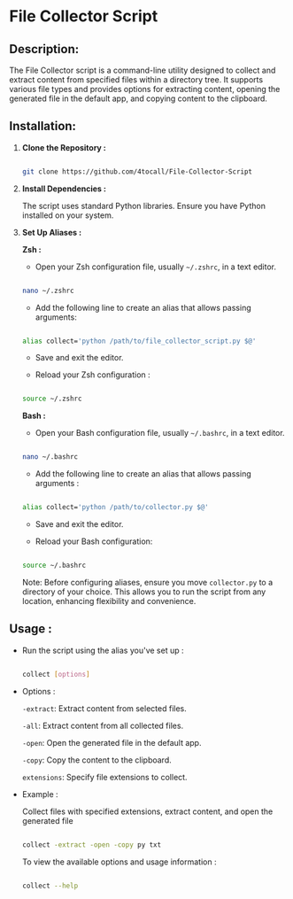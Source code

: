 
# File Collector Script

  

## Description:

  

The File Collector script is a command-line utility designed to collect and extract content from specified files within a directory tree. It supports various file types and provides options for extracting content, opening the generated file in the default app, and copying content to the clipboard.

  

## Installation:

    
  
  1.  **Clone the Repository :**
  
    
      
      ```bash
      
      git clone https://github.com/4tocall/File-Collector-Script
      
      ```
  
  3.  **Install Dependencies :**
  
      The script uses standard Python libraries. Ensure you have Python installed on your system.
  
  4.  **Set Up Aliases :**
  
      **Zsh :**
      
      - Open your Zsh configuration file, usually `~/.zshrc`, in a text editor.
      
      ```bash
      
      nano ~/.zshrc
      
      ```
      
      - Add the following line to create an alias that allows passing arguments:
      
      ```bash
      
      alias collect='python /path/to/file_collector_script.py $@'
      
      ```
      
      - Save and exit the editor.
      
      - Reload your Zsh configuration :
      
      ```bash
      
      source ~/.zshrc
      
      ```
      
      **Bash :**
      
      - Open your Bash configuration file, usually `~/.bashrc`, in a text editor.
      
      ```bash
      
      nano ~/.bashrc
      
      ```
      
      - Add the following line to create an alias that allows passing arguments :
      
      ```bash
      
      alias collect='python /path/to/collector.py $@'
      
      ```
      
      - Save and exit the editor.
      
      - Reload your Bash configuration:
      
      ```bash
      
      source ~/.bashrc
      
      ```
  
      Note: Before configuring aliases, ensure you move `collector.py` to a directory of your choice. This allows you to run the script from any location, enhancing flexibility and convenience.
    

## Usage :

  
  
- Run the script using the alias you've set up :
  
    ```bash
    
    collect [options]
    
    ```
  
- Options :
  
  `-extract`: Extract content from selected files.
    
  `-all`: Extract content from all collected files.
    
  `-open`: Open the generated file in the default app.
    
  `-copy`: Copy the content to the clipboard.
    
  `extensions`: Specify file extensions to collect.

  
- Example :

  Collect files with specified extensions, extract content, and open the generated file
  
  
  ```bash
  
  collect -extract -open -copy py txt
  
  ```
  
  To view the available options and usage information :
    
    ```bash
  
    collect --help
    
    ```
